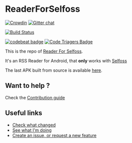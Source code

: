 # ReaderForSelfoss

[![Crowdin](https://d322cqt584bo4o.cloudfront.net/readerforselfoss/localized.svg)](https://crowdin.com/project/readerforselfoss) [![Gitter chat](https://badges.gitter.im/amine-bou/ReaderForSelfoss.png)](https://gitter.im/amine-bou/ReaderForSelfoss)

[![Build Status](http://jenkins.amine-bou.fr/job/ReaderForSelfoss/badge/icon)](http://jenkins.amine-bou.fr/job/ReaderForSelfoss/)

[![codebeat badge](https://codebeat.co/badges/bce66c0f-fd28-4341-a159-3b6dd22ac854)](https://codebeat.co/projects/github-com-aminecmi-readerforselfoss-master) [![Code Triagers Badge](https://www.codetriage.com/aminecmi/readerforselfoss/badges/users.svg)](https://www.codetriage.com/aminecmi/readerforselfoss)

This is the repo of [Reader For Selfoss](https://play.google.com/store/apps/details?id=apps.amine.bou.readerforselfoss&hl=en).

It's an RSS Reader for Android, that **only** works with [Selfoss](https://selfoss.aditu.de/)

The last APK built from source is available [here](https://jenkins.amine-bou.fr/job/ReaderForSelfoss/lastSuccessfulBuild/artifact/SignApksBuilder-out/selfoss-key/selfoss/app-githubConfig-release-unsigned.apk/app-githubConfig-release.apk).


## Want to help ?

Check the [Contribution guide](https://github.com/aminecmi/ReaderforSelfoss/blob/master/.github/CONTRIBUTING.md)

## Useful links

- [Check what changed](https://github.com/aminecmi/ReaderforSelfoss/blob/master/CHANGELOG.md)
- [See what I'm doing](https://github.com/aminecmi/ReaderforSelfoss/projects/1)
- [Create an issue, or request a new feature](https://github.com/aminecmi/ReaderforSelfoss/issues)

